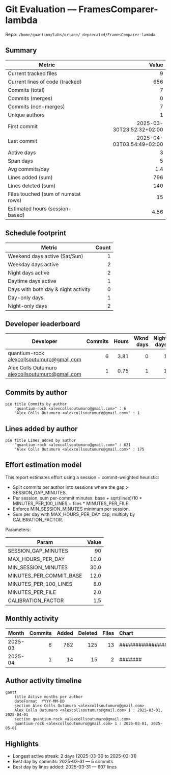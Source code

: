 # Git Evaluation — FramesComparer-lambda

Repo: `/home/quantium/labs/oriane/_deprecated/FramesComparer-lambda`

## Summary

| Metric | Value |
|---|---:|
| Current tracked files | 9 |
| Current lines of code (tracked) | 656 |
| Commits (total) | 7 |
| Commits (merges) | 0 |
| Commits (non-merges) | 7 |
| Unique authors | 1 |
| First commit | 2025-03-30T23:52:32+02:00 |
| Last commit | 2025-04-03T03:54:49+02:00 |
| Active days | 3 |
| Span days | 5 |
| Avg commits/day | 1.4 |
| Lines added (sum) | 796 |
| Lines deleted (sum) | 140 |
| Files touched (sum of numstat rows) | 15 |
| Estimated hours (session-based) | 4.56 |

## Schedule footprint

| Metric | Count |
|---|---:|
| Weekend days active (Sat/Sun) | 1 |
| Weekday days active | 2 |
| Night days active | 2 |
| Daytime days active | 1 |
| Days with both day & night activity | 0 |
| Day-only days | 1 |
| Night-only days | 2 |

## Developer leaderboard

| Developer | Commits | Hours | Wknd days | Night days | Day days | Both | Added | Deleted | Files | Active days | First | Last | Avg size | Median size | Stars |
|---|---:|---:|---:|---:|---:|---:|---:|---:|---:|---:|---|---|---:|---:|:--:
| quantium-rock <alexcollsoutumuro@gmail.com> | 6 | 3.81 | 0 | 1 | 1 | 0 | 621 | 140 | 13 | 2 | 2025-03-31T08:51:20+02:00 | 2025-04-03T03:54:49+02:00 | 126.83 | 77.5 | ★★★★★ |
| Alex Colls Outumuro <alexcollsoutumuro@gmail.com> | 1 | 0.75 | 1 | 1 | 0 | 0 | 175 | 0 | 2 | 1 | 2025-03-30T23:52:32+02:00 | 2025-03-30T23:52:32+02:00 | 175.0 | 175.0 | ★☆☆☆☆ |

## Commits by author

```mermaid
pie title Commits by author
    "quantium-rock <alexcollsoutumuro@gmail.com>" : 6
    "Alex Colls Outumuro <alexcollsoutumuro@gmail.com>" : 1
```

## Lines added by author

```mermaid
pie title Lines added by author
    "quantium-rock <alexcollsoutumuro@gmail.com>" : 621
    "Alex Colls Outumuro <alexcollsoutumuro@gmail.com>" : 175
```

## Effort estimation model

This report estimates effort using a session + commit-weighted heuristic:
- Split commits per author into sessions where the gap > SESSION_GAP_MINUTES.
- Per session, sum per-commit minutes: base + sqrt(lines)/10 * MINUTES_PER_100_LINES + files * MINUTES_PER_FILE.
- Enforce MIN_SESSION_MINUTES minimum per session.
- Sum per day with MAX_HOURS_PER_DAY cap; multiply by CALIBRATION_FACTOR.

Parameters:

| Param | Value |
|---|---:|
| SESSION_GAP_MINUTES | 90 |
| MAX_HOURS_PER_DAY | 10.0 |
| MIN_SESSION_MINUTES | 30.0 |
| MINUTES_PER_COMMIT_BASE | 12.0 |
| MINUTES_PER_100_LINES | 8.0 |
| MINUTES_PER_FILE | 2.0 |
| CALIBRATION_FACTOR | 1.5 |

## Monthly activity

| Month | Commits | Added | Deleted | Files | Chart |
|---|---:|---:|---:|---:|:---|
| 2025-03 | 6 | 782 | 125 | 13 | ######################################## |
| 2025-04 | 1 | 14 | 15 | 2 | ####### |

## Author activity timeline

```mermaid
gantt
    title Active months per author
    dateFormat  YYYY-MM-DD
    section Alex Colls Outumuro <alexcollsoutumuro@gmail.com>
    Alex Colls Outumuro <alexcollsoutumuro@gmail.com> 1 : 2025-03-01, 2025-04-01
    section quantium-rock <alexcollsoutumuro@gmail.com>
    quantium-rock <alexcollsoutumuro@gmail.com> 1 : 2025-03-01, 2025-05-01
```

## Highlights

- Longest active streak: 2 days (2025-03-30 to 2025-03-31)
- Best day by commits: 2025-03-31 — 5 commits
- Best day by lines added: 2025-03-31 — 607 lines

